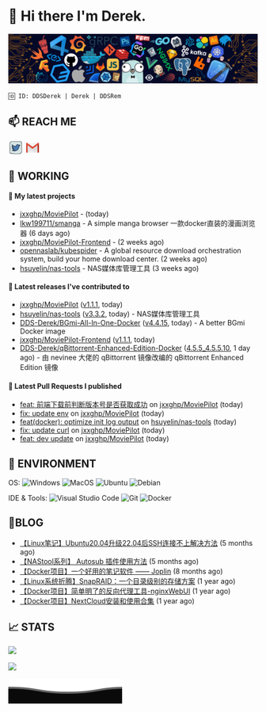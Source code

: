 # 👋 Hi there I'm Derek. 

![](https://raw.githubusercontent.com/DDS-Derek/.github/main/profile/assets/header_.png)

```
🆔 ID: DDSDerek | Derek | DDSRem
```

## 📫 REACH ME
<p align="left">
<a href="https://twitter.com/ddsrem_derek" target="blank"><img align="center" src="https://raw.githubusercontent.com/DDS-Derek/.github/main/profile/assets/twitter.svg" alt="BEPb" height="30" width="30" /></a>
<a href="mailto:ddstomo@gmail.com" target="blank"><img align="center" src="https://raw.githubusercontent.com/DDS-Derek/.github/main/profile/assets/gmail.svg" alt="Gmail" height="30" width="30" /></a>
</p>

## 💼 WORKING

#### 🌱 My latest projects


- [jxxghp/MoviePilot](https://github.com/jxxghp/MoviePilot) -  (today)
- [lkw199711/smanga](https://github.com/lkw199711/smanga) - A simple manga browser 一款docker直装的漫画浏览器 (6 days ago)
- [jxxghp/MoviePilot-Frontend](https://github.com/jxxghp/MoviePilot-Frontend) -  (2 weeks ago)
- [opennaslab/kubespider](https://github.com/opennaslab/kubespider) - A global resource download orchestration system, build your home download center.  (2 weeks ago)
- [hsuyelin/nas-tools](https://github.com/hsuyelin/nas-tools) - NAS媒体库管理工具 (3 weeks ago)

#### 🔭 Latest releases I've contributed to

- [jxxghp/MoviePilot](https://github.com/jxxghp/MoviePilot) ([v1.1.1](https://github.com/jxxghp/MoviePilot/releases/tag/v1.1.1), today)
- [hsuyelin/nas-tools](https://github.com/hsuyelin/nas-tools) ([v3.3.2](https://github.com/hsuyelin/nas-tools/releases/tag/v3.3.2), today) - NAS媒体库管理工具
- [DDS-Derek/BGmi-All-In-One-Docker](https://github.com/DDS-Derek/BGmi-All-In-One-Docker) ([v4.4.15](https://github.com/DDS-Derek/BGmi-All-In-One-Docker/releases/tag/v4.4.15), today) - A better BGmi Docker image
- [jxxghp/MoviePilot-Frontend](https://github.com/jxxghp/MoviePilot-Frontend) ([v1.1.1](https://github.com/jxxghp/MoviePilot-Frontend/releases/tag/v1.1.1), today)
- [DDS-Derek/qBittorrent-Enhanced-Edition-Docker](https://github.com/DDS-Derek/qBittorrent-Enhanced-Edition-Docker) ([4.5.5_4.5.5.10](https://github.com/DDS-Derek/qBittorrent-Enhanced-Edition-Docker/releases/tag/4.5.5_4.5.5.10), 1 day ago) - 由 nevinee 大佬的 qBittorrent 镜像改编的 qBittorrent Enhanced Edition 镜像

#### 🔨 Latest Pull Requests I published

- [feat: 前端下载前判断版本号是否获取成功](https://github.com/jxxghp/MoviePilot/pull/397) on [jxxghp/MoviePilot](https://github.com/jxxghp/MoviePilot) (today)
- [fix: update env](https://github.com/jxxghp/MoviePilot/pull/392) on [jxxghp/MoviePilot](https://github.com/jxxghp/MoviePilot) (today)
- [feat(docker): optimize init log output](https://github.com/hsuyelin/nas-tools/pull/163) on [hsuyelin/nas-tools](https://github.com/hsuyelin/nas-tools) (today)
- [fix: update curl](https://github.com/jxxghp/MoviePilot/pull/385) on [jxxghp/MoviePilot](https://github.com/jxxghp/MoviePilot) (today)
- [feat: dev update](https://github.com/jxxghp/MoviePilot/pull/384) on [jxxghp/MoviePilot](https://github.com/jxxghp/MoviePilot) (today)

## 🔧 ENVIRONMENT
OS:
![Windows](https://img.shields.io/badge/-Windows-0078D6?style=flat-square&logo=windows&logoColor=white)
![MacOS](https://img.shields.io/badge/-Mac_OS-AAA?style=flat-square&logo=macos&logoColor=white)
![Ubuntu](https://img.shields.io/badge/-Ubuntu-DD4814?style=flat-square&logo=ubuntu&logoColor=white)
![Debian](https://img.shields.io/badge/-Debian-73BA25?style=flat-square&logo=debian&logoColor=white)  

IDE & Tools:
![Visual Studio Code](https://img.shields.io/badge/-Visual_Studio_Code-007ACC?style=flat-square&logo=visual-studio-code&logoColor=white)
![Git](https://img.shields.io/badge/-Git-F05032?style=flat-square&logo=git&logoColor=white)
![Docker](https://img.shields.io/badge/-Docker-2496ed?style=flat-square&logo=Docker&logoColor=white)

## 📜BLOG

- [【Linux笔记】Ubuntu20.04升级22.04后SSH连接不上解决方法](https://blog.ddsrem.com/archives/fix-ubuntu2204-ssh) (5 months ago)
- [【NAStool系列】 Autosub 插件使用方法](https://blog.ddsrem.com/archives/nastool-autosub-use-way) (5 months ago)
- [【Docker项目】一个好用的笔记软件 —— Joplin](https://blog.ddsrem.com/archives/joplin) (8 months ago)
- [【Linux系统折腾】SnapRAID：一个目录级别的存储方案](https://blog.ddsrem.com/archives/snapraid) (1 year ago)
- [【Docker项目】简单明了的反向代理工具-nginxWebUI](https://blog.ddsrem.com/archives/nginxwebui) (1 year ago)
- [【Docker项目】NextCloud安装和使用合集](https://blog.ddsrem.com/archives/nextcloud) (1 year ago)

## 📈 STATS

![](https://github-readme-stats.vercel.app/api?username=DDSDerek&show_icons=true&theme=radical)

![](https://github-readme-stats.vercel.app/api?username=DDSRem&show_icons=true&theme=dark)

![](https://raw.githubusercontent.com/DDS-Derek/.github/main/profile/assets/Bottom_down.svg)
